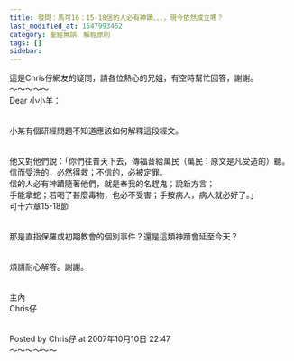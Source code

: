 ```yaml
---
title: 發問：馬可16：15-18信的人必有神蹟、、、，現今依然成立嗎？
last_modified_at: 1547993452
category: 聖經無誤、解經原則
tags: []
sidebar: 
---
```


<p>這是Chris仔網友的疑問，請各位熱心的兄姐，有空時幫忙回答，謝謝。<br/><!--more-->～～～～～<br/>Dear 小小羊：<br/><br/><br/>小某有個研經問題不知道應該如何解釋這段經文。<br/><br/><br/>他又對他們說：「你們往普天下去，傳福音給萬民（萬民：原文是凡受造的）聽。 <br/>信而受洗的，必然得救；不信的，必被定罪。 <br/>信的人必有神蹟隨著他們，就是奉我的名趕鬼；說新方言； <br/>手能拿蛇；若喝了甚麼毒物，也必不受害；手按病人，病人就必好了。」 <br/>可十六章15-18節<br/><br/><br/>那是直指保羅或初期教會的個別事件？還是這類神蹟會延至今天？<br/><br/><br/>煩請耐心解答。謝謝。<br/><br/><br/>主內<br/>Chris仔<br/><br/><br/>Posted by Chris仔 at 2007年10月10日 22:47 <br/>～～～～～～<br/><br/><br/>
</p>